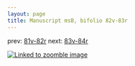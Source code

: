 ```yaml
---
layout: page
title: Manuscript msB, bifolio 82v-83r
---
```


prev: [81v-82r](../81v-82r/) next: [83v-84r](../83v-84r/)



[![Linked to zoomble image](http://www.homermultitext.org/iipsrv?IIIF=/project/homer/pyramidal/deepzoom/hmt/vbbifolio/v1/vb_82v_83r.tif/full/2000,/0/default.jpg)](http://www.homermultitext.org/ict2/?urn=urn:cite2:hmt:vbbifolio.v1:vb_82v_83r)

